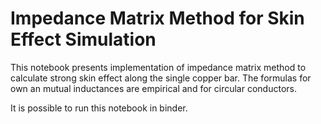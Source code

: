 # Impedance Matrix Method for Skin Effect Simulation

This notebook presents implementation of impedance matrix method to calculate strong skin effect along the single copper bar. The formulas for own an mutual inductances are empirical and for circular conductors.

It is possible to run this notebook in binder.
